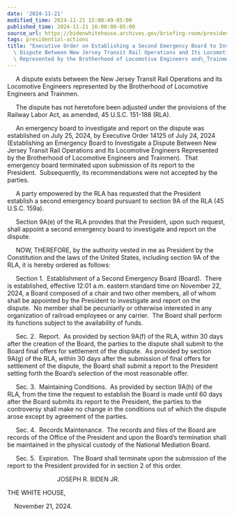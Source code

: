 ```yaml
---
date: '2024-11-21'
modified_time: 2024-11-21 15:08:49-05:00
published_time: 2024-11-21 16:00:00-05:00
source_url: https://bidenwhitehouse.archives.gov/briefing-room/presidential-actions/2024/11/21/executive-order-on-establishing-a-second-emergency-board-to-investigate-a-dispute-between-new-jersey-transit-rail-operations-and-its-locomotive-engineers-represented-by-the-brotherhood-of-locomotive-e/
tags: presidential-actions
title: "Executive Order on Establishing a Second Emergency Board to Investigate a\
  \ Dispute Between New Jersey Transit Rail Operations and Its Locomotive Engineers\
  \ Represented by the Brotherhood of Locomotive Engineers and\_Trainmen"
---
```

 
     A dispute exists between the New Jersey Transit Rail Operations and
its Locomotive Engineers represented by the Brotherhood of Locomotive
Engineers and Trainmen.

     The dispute has not heretofore been adjusted under the provisions
of the Railway Labor Act, as amended, 45 U.S.C. 151-188 (RLA).

     An emergency board to investigate and report on the dispute was
established on July 25, 2024, by Executive Order 14125 of July 24, 2024
(Establishing an Emergency Board to Investigate a Dispute Between New
Jersey Transit Rail Operations and Its Locomotive Engineers Represented
by the Brotherhood of Locomotive Engineers and Trainmen).  That
emergency board terminated upon submission of its report to the
President.  Subsequently, its recommendations were not accepted by the
parties.

     A party empowered by the RLA has requested that the President
establish a second emergency board pursuant to section 9A of the RLA (45
U.S.C. 159a).

     Section 9A(e) of the RLA provides that the President, upon such
request, shall appoint a second emergency board to investigate and
report on the dispute.

     NOW, THEREFORE, by the authority vested in me as President by the
Constitution and the laws of the United States, including section 9A of
the RLA, it is hereby ordered as follows:

     Section 1.  Establishment of a Second Emergency Board (Board). 
There is established, effective 12:01 a.m. eastern standard time on
November 22, 2024, a Board composed of a chair and two other members,
all of whom shall be appointed by the President to investigate and
report on the dispute.  No member shall be pecuniarily or otherwise
interested in any organization of railroad employees or any carrier. 
The Board shall perform its functions subject to the availability of
funds.

     Sec. 2.  Report.  As provided by section 9A(f) of the RLA, within
30 days after the creation of the Board, the parties to the dispute
shall submit to the Board final offers for settlement of the dispute. 
As provided by section 9A(g) of the RLA, within 30 days after the
submission of final offers for settlement of the dispute, the Board
shall submit a report to the President setting forth the Board’s
selection of the most reasonable offer.

     Sec. 3.  Maintaining Conditions.  As provided by section 9A(h) of
the RLA, from the time the request to establish the Board is made until
60 days after the Board submits its report to the President, the parties
to the controversy shall make no change in the conditions out of which
the dispute arose except by agreement of the parties.

     Sec. 4.  Records Maintenance.  The records and files of the Board
are records of the Office of the President and upon the Board’s
termination shall be maintained in the physical custody of the National
Mediation Board.

     Sec. 5.  Expiration.  The Board shall terminate upon the submission
of the report to the President provided for in section 2 of this order.

                             JOSEPH R. BIDEN JR.

THE WHITE HOUSE,

    November 21, 2024.
